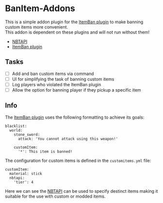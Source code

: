 # BanItem-Addons
This is a simple addon plugin for the [ItemBan plugin](https://www.spigotmc.org/resources/banitem-1-7-1-19.67701/) to make banning custom items more convenient.  
This addon is dependent on these plugins and will not run without them!
- [NBTAPI](https://www.spigotmc.org/resources/nbt-api.7939/)
- [ItemBan plugin](https://www.spigotmc.org/resources/banitem-1-7-1-19.67701/)

## Tasks
- [ ] Add and ban custom items via command
- [ ] UI for simplifying the task of banning custom items
- [ ] Log players who violated the ItemBan plugin
- [ ] Allow the option for banning player if they pickup a specific item

## Info
The [ItemBan plugin](https://www.spigotmc.org/resources/banitem-1-7-1-19.67701/) uses the following formatting to achieve its goals:
```
blacklist:
  world:
    stone_sword:
      attack: 'You cannot attack using this weapon!'
     
    customItem:
      '*': This item is banned!
```

The configuration for custom items is defined in the `customitems.yml` file:
```
customItem:
  material: stick
  nbtapi:
    'tier': 4
```

Here we can see the [NBTAPI](https://www.spigotmc.org/resources/nbt-api.7939/) can be used to specify destinct items making it suitable for the use with custom or modded items.
